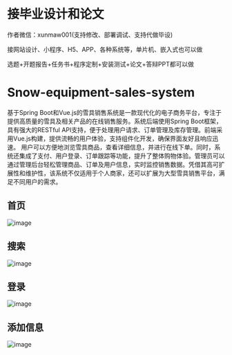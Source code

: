# 接毕业设计和论文
作者微信：xunmaw001(支持修改、部署调试、支持代做毕设)

接网站设计、小程序、H5、APP、各种系统等，单片机、嵌入式也可以做

选题+开题报告+任务书+程序定制+安装测试+论文+答辩PPT都可以做
# Snow-equipment-sales-system
基于Spring Boot和Vue.js的雪具销售系统是一款现代化的电子商务平台，专注于提供高质量的雪具及相关产品的在线销售服务。系统后端使用Spring Boot框架，具有强大的RESTful API支持，便于处理用户请求、订单管理及库存管理。前端采用Vue.js构建，提供流畅的用户体验，支持组件化开发，确保界面友好且响应迅速。  用户可以方便地浏览雪具商品，查看详细信息，并进行在线下单。同时，系统还集成了支付、用户登录、订单跟踪等功能，提升了整体购物体验。管理员可以通过管理后台轻松管理商品、订单及用户信息，实时监控销售数据。凭借其高可扩展性和维护性，该系统不仅适用于个人商家，还可以扩展为大型雪具销售平台，满足不同用户的需求。
## 首页
![image](https://github.com/user-attachments/assets/ac94a50e-45d6-4049-ac13-1372d8f75ec8)
## 搜索
![image](https://github.com/user-attachments/assets/f3bd48b8-1a4f-4876-a88e-cbef6d5eb4c9)
## 登录
![image](https://github.com/user-attachments/assets/52dc7bf1-7589-443b-8537-02873503b8d7)
## 添加信息
![image](https://github.com/user-attachments/assets/0c8710f5-bc0a-424a-9d96-864a558184ec)
